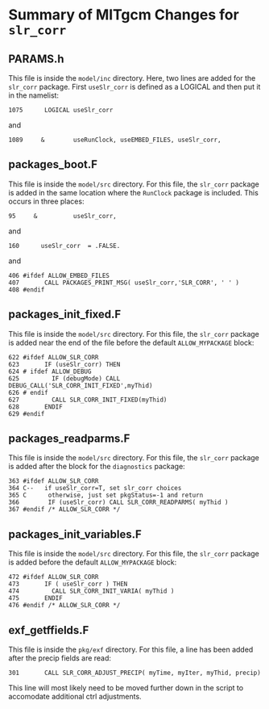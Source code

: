 # Summary of MITgcm Changes for `slr_corr`


## PARAMS.h
This file is inside the `model/inc` directory. Here, two lines are added for the `slr_corr` package. First `useSlr_corr` is defined as a LOGICAL and then put it in the namelist:
```
1075      LOGICAL useSlr_corr                             
```
and
```
1089     &        useRunClock, useEMBED_FILES, useSlr_corr,           
```

## packages_boot.F
This file is inside the `model/src` directory. For this file, the `slr_corr` package is added in the same location where the `RunClock` package is included. This occurs in three places:
```
95     &          useSlr_corr,        
```
and
```
160      useSlr_corr  = .FALSE.                      
```
and
```
406 #ifdef ALLOW_EMBED_FILES                                         
407       CALL PACKAGES_PRINT_MSG( useSlr_corr,'SLR_CORR', ' ' ) 
408 #endif
```

## packages_init_fixed.F
This file is inside the `model/src` directory. For this file, the `slr_corr` package is added near the end of the file before the default `ALLOW_MYPACKAGE` block:
```
622 #ifdef ALLOW_SLR_CORR
623       IF (useSlr_corr) THEN
624 # ifdef ALLOW_DEBUG
625         IF (debugMode) CALL DEBUG_CALL('SLR_CORR_INIT_FIXED',myThid)
626 # endif
627         CALL SLR_CORR_INIT_FIXED(myThid)
628       ENDIF
629 #endif
```

## packages_readparms.F
This file is inside the `model/src` directory. For this file, the `slr_corr` package is added after the block for the `diagnostics` package:
```
363 #ifdef ALLOW_SLR_CORR
364 C--   if useSlr_corr=T, set slr_corr choices
365 C      otherwise, just set pkgStatus=-1 and return
366        IF (useSlr_corr) CALL SLR_CORR_READPARMS( myThid )
367 #endif /* ALLOW_SLR_CORR */
```

## packages_init_variables.F
This file is inside the `model/src` directory. For this file, the `slr_corr` package is added before the default `ALLOW_MYPACKAGE` block:
```
472 #ifdef ALLOW_SLR_CORR
473       IF ( useSlr_corr ) THEN
474         CALL SLR_CORR_INIT_VARIA( myThid )
475       ENDIF
476 #endif /* ALLOW_SLR_CORR */
```

## exf_getffields.F
This file is inside the `pkg/exf` directory. For this file, a line has been added after the precip fields are read:
```
301       CALL SLR_CORR_ADJUST_PRECIP( myTime, myIter, myThid, precip)
```
This line will most likely need to be moved further down in the script to accomodate additional ctrl adjustments.

